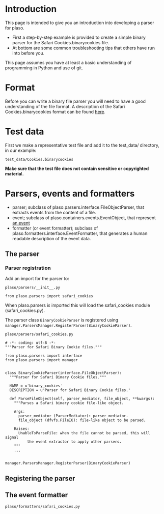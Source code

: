 # Introduction

This page is intended to give you an introduction into developing a parser for plaso.

* First a step-by-step example is provided to create a simple binary parser for the Safari Cookies.binarycookies file.
* At bottom are some common troubleshooting tips that others have run into before you.

This page assumes you have at least a basic understanding of programming in Python and use of git.

# Format

Before you can write a binary file parser you will need to have a good understanding of the file format. A description of the Safari Cookies.binarycookies format can be found [here](https://github.com/libyal/assorted/blob/master/documentation/Safari%20Cookies.asciidoc).

# Test data

First we make a representative test file and add it to the test_data/ directory, in our example:
```
test_data/Cookies.binarycookies
```

**Make sure that the test file does not contain sensitive or copyrighted material.**

# Parsers, events and formatters

* parser; subclass of plaso.parsers.interface.FileObjectParser, that extracts events from the content of a file.
* event; subclass of plaso.containers.events.EventObject, that represent [an event](https://github.com/log2timeline/plaso/wiki/Scribbles-about-events#what-is-an-event)
* formatter (or event formatter); subclass of plaso.formatters.interface.EventFormatter, that generates a human readable description of the event data. 

## The parser

### Parser registration

Add an import for the parser to:
```
plaso/parsers/__init__.py
```

```
from plaso.parsers import safari_cookies
```

When plaso.parsers is imported this will load the safari_cookies module (safari_cookies.py).

The parser class `BinaryCookieParser` is registered using `manager.ParsersManager.RegisterParser(BinaryCookieParser)`.

```
plaso/parsers/safari_cookies.py
```

```
# -*- coding: utf-8 -*-
"""Parser for Safari Binary Cookie files."""

from plaso.parsers import interface
from plaso.parsers import manager


class BinaryCookieParser(interface.FileObjectParser):
  """Parser for Safari Binary Cookie files."""

  NAME = u'binary_cookies'
  DESCRIPTION = u'Parser for Safari Binary Cookie files.'

  def ParseFileObject(self, parser_mediator, file_object, **kwargs):
    """Parses a Safari binary cookie file-like object.

    Args:
      parser_mediator (ParserMediator): parser mediator.
      file_object (dfvfs.FileIO): file-like object to be parsed.

    Raises:
      UnableToParseFile: when the file cannot be parsed, this will signal
          the event extractor to apply other parsers.
    """
    ...


manager.ParsersManager.RegisterParser(BinaryCookieParser)
```

## Registering the parser



## The event formatter

```
plaso/formatters/safari_cookies.py
```